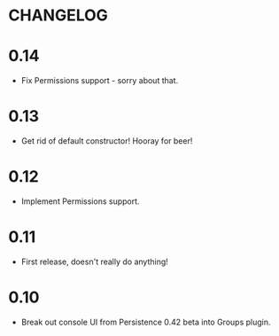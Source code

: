 # CHANGELOG

# 0.14

 - Fix Permissions support - sorry about that.

# 0.13
 
 - Get rid of default constructor! Hooray for beer!

# 0.12

 - Implement Permissions support.

# 0.11

 - First release, doesn't really do anything!

# 0.10

 - Break out console UI from Persistence 0.42 beta into Groups plugin.